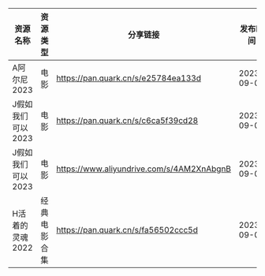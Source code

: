 | 资源名称        | 资源类型   | 分享链接                                      | 发布时间       |
| ----------- | ------ | ----------------------------------------- | ---------- |
| A阿尔尼2023    | 电影     | https://pan.quark.cn/s/e25784ea133d       | 2023-09-08 |
| J假如我们可以2023 | 电影     | https://pan.quark.cn/s/c6ca5f39cd28       | 2023-09-08 |
| J假如我们可以2023 | 电影     | https://www.aliyundrive.com/s/4AM2XnAbgnB | 2023-09-08 |
| H活着的灵魂2022  | 经典电影合集 | https://pan.quark.cn/s/fa56502ccc5d       | 2023-09-08 |
